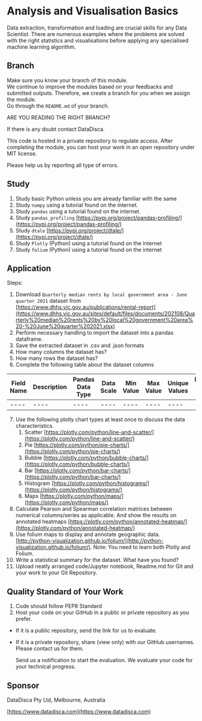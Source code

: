 

# Analysis and Visualisation Basics 
Data extraction, transformation and loading are crucial skills for any Data Scientist. 
There are numerous examples where the problems are solved with the right statistics and visualisations before applying any specialised machine learning algorithm. 

## Branch
 Make sure you know your branch of this module.  
 We continue to improve the modules based on your feedbacks and submitted outputs. 
 Therefore, we create a branch for you when we assign the module.  
 Go through the `README.md` of your branch.
 
 ARE YOU READING THE RIGHT BRANCH?
 
 If there is any doubt contact DataDisca.

This code is hosted in a private repository to regulate access.
After completing the module, you can host your work in an open repository under MIT license. 

Please help us by reporting all type of errors. 

## Study

1. Study basic Python unless you are already familiar with the same
2. Study `numpy` using a tutorial found on the internet.    
3. Study `pandas` using a tutorial found on the internet.
4. Study  `pandas_profiling` [https://pypi.org/project/pandas-profiling/](https://pypi.org/project/pandas-profiling/)
5. Study `dtale` [https://pypi.org/project/dtale/](https://pypi.org/project/dtale/)
6. Study `Plotly` (Python) using a tutorial found on the internet
7. Study `folium` (Python) using a tutorial found on the internet

## Application
Steps:  

1. Download 
`Quarterly median rents by local government area - June quarter 2021` dataset from [https://www.dhhs.vic.gov.au/publications/rental-report](https://www.dhhs.vic.gov.au/sites/default/files/documents/202108/Quarterly%20median%20rents%20by%20local%20government%20area%20-%20June%20quarter%202021.xlsx)
3. Perform necessary handling to import the dataset into a pandas dataframe.
4. Save the extracted dataset in .csv and .json formats
5. How many columns the dataset has?
6. How many rows the dataset has?
7. Complete the following table about the dataset columns

| Field Name | Description | Pandas Data Type | Data Scale | Min Value | Max Value | Unique Values | Missing Value Count |    
| ---- | ---- | ---- | ---- | ---- | ---- | ---- | ---- |  
| ---- | ---- | ---- | ---- | ---- | ---- | ---- | ---- |
7. Use the following plotly chart types at least once to discuss the data characteristics.   
    1. Scatter [https://plotly.com/python/line-and-scatter/](https://plotly.com/python/line-and-scatter/)
    1. Pie [https://plotly.com/python/pie-charts/](https://plotly.com/python/pie-charts/)
    1. Bubble [https://plotly.com/python/bubble-charts/](https://plotly.com/python/bubble-charts/)
    1. Bar [https://plotly.com/python/bar-charts/](https://plotly.com/python/bar-charts/)
    1. Histogram  [https://plotly.com/python/histograms/](https://plotly.com/python/histograms/)
    1. Maps [https://plotly.com/python/maps/](https://plotly.com/python/maps/)
8. Calculate Pearson and Spearman correlation matrices between numerical columns/series as applicable. 
And show the results on annotated heatmaps [https://plotly.com/python/annotated-heatmap/](https://plotly.com/python/annotated-heatmap/)   
9. Use folium maps to display and annotate geographic data. [http://python-visualization.github.io/folium/](http://python-visualization.github.io/folium/).
Note: You need to learn both Plotly and Folium.
10. Write a statistical summary for the dataset. What have you found? 
11. Upload neatly arranged code/Jupyter notebook, Readme.md for Git and your work to your Git Repository.

## Quality Standard of Your Work
1. Code should follow PEP8 Standard
1. Host your code on your GitHub in a public or private repository as you prefer. 
- If it is a public repository, send the link for us to evaluate.
- If it is a private repository, share (view only) with our GitHub usernames. Please contact us for them.

    Send us a notification to start the evaluation.
    We evaluate your code for your technical progress.

## Sponsor
DataDisca Pty Ltd, Melbourne, Australia

[https://www.datadisca.com](https://www.datadisca.com)

 

